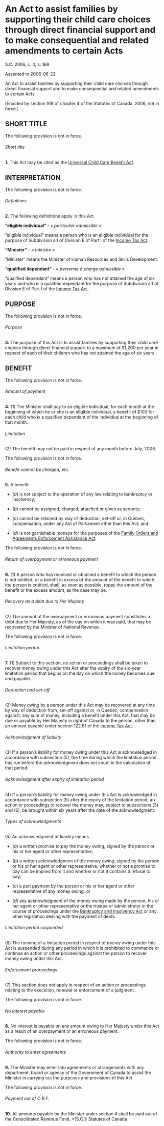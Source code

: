 # An Act to assist families by supporting their child care choices through direct financial support and to make consequential and related amendments to certain Acts

S.C. 2006, c. 4, s. 168

Assented to 2006-06-22

An Act to assist families by supporting their child care choices through direct financial support and to make consequential and related amendments to certain Acts

[Enacted by section 168 of chapter 4 of the Statutes of Canada, 2006, not in force.]

## SHORT TITLE

The following provision is not in force.

###### Short title

**1.** This Act may be cited as the [Universal Child Care Benefit Act](/canada/eng/acts/U/U-3.2.md).

## INTERPRETATION

The following provision is not in force.

###### Definitions

**2.** The following definitions apply in this Act.

**“eligible individual”** - _« particulier admissible »_

    

“eligible individual” means a person who is an eligible individual for the purpose of Subdivision a.1 of Division E of Part I of the [Income Tax Act](/canada/eng/acts/I/I-3.3.md).

**“Minister”** - _« ministre »_

    

“Minister” means the Minister of Human Resources and Skills Development.

**“qualified dependant”** - _« personne à charge admissible »_

    

“qualified dependant” means a person who has not attained the age of six years and who is a qualified dependant for the purpose of Subdivision a.1 of Division E of Part I of the [Income Tax Act](/canada/eng/acts/I/I-3.3.md).

## PURPOSE

The following provision is not in force.

###### Purpose

**3.** The purpose of this Act is to assist families by supporting their child care choices through direct financial support to a maximum of $1,200 per year in respect of each of their children who has not attained the age of six years.

## BENEFIT

The following provision is not in force.

###### Amount of payment

**4.** (1) The Minister shall pay to an eligible individual, for each month at the beginning of which he or she is an eligible individual, a benefit of $100 for each child who is a qualified dependant of the individual at the beginning of that month.

###### Limitation

(2) The benefit may not be paid in respect of any month before July, 2006.

The following provision is not in force.

###### Benefit cannot be charged, etc.

**5.** A benefit

  * (_a_) is not subject to the operation of any law relating to bankruptcy or insolvency;

  * (_b_) cannot be assigned, charged, attached or given as security;

  * (_c_) cannot be retained by way of deduction, set-off or, in Quebec, compensation, under any Act of Parliament other than this Act; and

  * (_d_) is not garnishable moneys for the purposes of the [Family Orders and Agreements Enforcement Assistance Act](/canada/eng/acts/F/F-1.4.md).

The following provision is not in force.

###### Return of overpayment or erroneous payment

**6.** (1) A person who has received or obtained a benefit to which the person is not entitled, or a benefit in excess of the amount of the benefit to which the person is entitled, shall, as soon as possible, repay the amount of the benefit or the excess amount, as the case may be.

###### Recovery as a debt due to Her Majesty

(2) The amount of the overpayment or erroneous payment constitutes a debt due to Her Majesty, as of the day on which it was paid, that may be recovered by the Minister of National Revenue.

The following provision is not in force.

###### Limitation period

**7.** (1) Subject to this section, no action or proceedings shall be taken to recover money owing under this Act after the expiry of the six-year limitation period that begins on the day on which the money becomes due and payable.

###### Deduction and set-off

(2) Money owing by a person under this Act may be recovered at any time by way of deduction from, set-off against or, in Quebec, compensation against, any sum of money, including a benefit under this Act, that may be due or payable by Her Majesty in right of Canada to the person, other than an amount payable under section 122.61 of the [Income Tax Act](/canada/eng/acts/I/I-3.3.md).

###### Acknowledgment of liability

(3) If a person’s liability for money owing under this Act is acknowledged in accordance with subsection (5), the time during which the limitation period has run before the acknowledgment does not count in the calculation of that period.

###### Acknowledgment after expiry of limitation period

(4) If a person’s liability for money owing under this Act is acknowledged in accordance with subsection (5) after the expiry of the limitation period, an action or proceedings to recover the money may, subject to subsections (3) and (6), be brought within six years after the date of the acknowledgment.

###### Types of acknowledgments

(5) An acknowledgment of liability means

  * (_a_) a written promise to pay the money owing, signed by the person or his or her agent or other representative;

  * (_b_) a written acknowledgment of the money owing, signed by the person or his or her agent or other representative, whether or not a promise to pay can be implied from it and whether or not it contains a refusal to pay;

  * (_c_) a part payment by the person or his or her agent or other representative of any money owing; or

  * (_d_) any acknowledgment of the money owing made by the person, his or her agent or other representative or the trustee or administrator in the course of proceedings under the [Bankruptcy and Insolvency Act](/canada/eng/acts/B/B-3.md) or any other legislation dealing with the payment of debts.

###### Limitation period suspended

(6) The running of a limitation period in respect of money owing under this Act is suspended during any period in which it is prohibited to commence or continue an action or other proceedings against the person to recover money owing under this Act.

###### Enforcement proceedings

(7) This section does not apply in respect of an action or proceedings relating to the execution, renewal or enforcement of a judgment.

The following provision is not in force.

###### No interest payable

**8.** No interest is payable on any amount owing to Her Majesty under this Act as a result of an overpayment or an erroneous payment.

The following provision is not in force.

###### Authority to enter agreements

**9.** The Minister may enter into agreements or arrangements with any department, board or agency of the Government of Canada to assist the Minister in carrying out the purposes and provisions of this Act.

The following provision is not in force.

###### Payment out of C.R.F.

**10.** All amounts payable by the Minister under section 4 shall be paid out of the Consolidated Revenue Fund.
  *[S.C.]: Statutes of Canada

